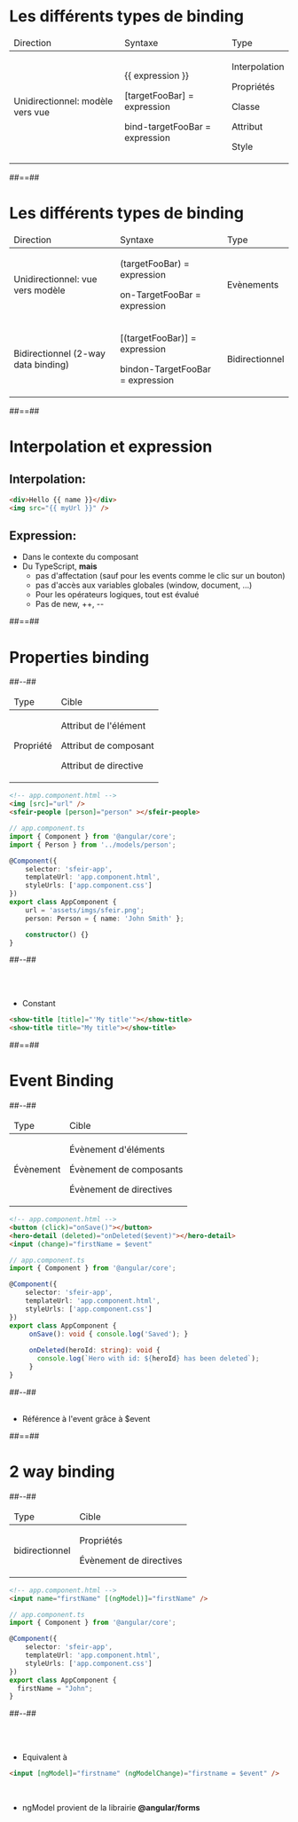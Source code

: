 <!-- .slide -->

# Les différents types de binding

<table>
    <thead>
        <tr>
            <td>Direction</td>
            <td>Syntaxe</td>
            <td>Type</td>
        </tr>
    </thead>
    <tbody>
        <tr>
            <td>Unidirectionnel: modèle vers vue</td>
            <td>
                <p>{{ expression }}</p>
                <p>[targetFooBar] = expression</p>
                <p>bind-targetFooBar = expression</p>
            </td>
            <td>
                <p>Interpolation</p>
                <p>Propriétés</p>
                <p>Classe</p>
                <p>Attribut</p>
                <p>Style</p>
            </td>
        </tr>       
    </tbody>
</table>

##==##

<!-- .slide -->

# Les différents types de binding

<table>
    <thead>
        <tr>
            <td>Direction</td>
            <td>Syntaxe</td>
            <td>Type</td>
        </tr>
    </thead>
    <tbody>        
        <tr>
            <td>Unidirectionnel: vue vers modèle</td>
            <td>
                <p>(targetFooBar) = expression</p>
                <p>on-TargetFooBar = expression</p>
            </td>
            <td>Evènements</td>
        </tr>
        <tr>
            <td>Bidirectionnel (2-way data binding)</td>
            <td>
                <p>[(targetFooBar)] = expression</p>
                <p>bindon-TargetFooBar = expression</p>
            </td>
            <td>Bidirectionnel</td>
        </tr>
    </tbody>
</table>

##==##

<!-- .slide: class="with-code inconsolata" -->

# Interpolation et expression

## Interpolation:

```html
<div>Hello {{ name }}</div>
<img src="{{ myUrl }}" />
```

<!-- .element: class="medium-code" -->

## Expression:
- Dans le contexte du composant
- Du TypeScript, **mais**
    - pas d'affectation (sauf pour les events comme le clic sur un bouton)
    - pas d'accès aux variables globales (window, document, ...)
    - Pour les opérateurs logiques, tout est évalué
    - Pas de new, ++, --

##==##

<!-- .slide: class="two-column-layout" -->

# Properties binding

##--##

<table>
    <thead>
        <tr>
            <td>Type</td>
            <td>Cible</td>
        </tr>
    </thead>
    <tbody>
        <tr>
            <td>Propriété</td>
            <td>
                <p>Attribut de l'élément</p>
                <p>Attribut de composant</p>
                <p>Attribut de directive</p>
            </td>
        </tr>
    </tbody>
</table>

```html
<!-- app.component.html -->
<img [src]="url" />
<sfeir-people [person]="person" ></sfeir-people>
```

<!-- .element: class="medium-code" -->

```typescript
// app.component.ts
import { Component } from '@angular/core';
import { Person } from '../models/person';

@Component({
    selector: 'sfeir-app',
    templateUrl: 'app.component.html',
    styleUrls: ['app.component.css']
})
export class AppComponent {
    url = 'assets/imgs/sfeir.png';
    person: Person = { name: 'John Smith' };

    constructor() {}
}
```

<!-- .element: class="medium-code" -->

##--##

<!-- .slide: class="with-code inconsolata" -->

<br><br>

-   Constant

```html
<show-title [title]="'My title'"></show-title> 
<show-title title="My title"></show-title>
```

<!-- .element: class="medium-code" -->

##==##

<!-- .slide: class="two-column-layout" -->

# Event Binding

##--##

<table>
    <thead>
        <tr>
            <td>Type</td>
            <td>Cible</td>
        </tr>
    </thead>
    <tbody>
        <tr>
            <td>Évènement</td>
            <td>
                <p>Évènement d'éléments</p>
                <p>Évènement de composants</p>
                <p>Évènement de directives</p>
            </td>
        </tr>
    </tbody>
</table>

```html
<!-- app.component.html -->
<button (click)="onSave()"></button>
<hero-detail (deleted)="onDeleted($event)"></hero-detail>
<input (change)="firstName = $event"
```

<!-- .element: class="medium-code" -->

```typescript
// app.component.ts
import { Component } from '@angular/core';

@Component({
    selector: 'sfeir-app',
    templateUrl: 'app.component.html',
    styleUrls: ['app.component.css']
})
export class AppComponent {
     onSave(): void { console.log('Saved'); }
    
     onDeleted(heroId: string): void {
       console.log(`Hero with id: ${heroId} has been deleted`);
     }
}
```

<!-- .element: class="medium-code" -->


##--##
<br><br>

-   Référence à l'event grâce à \$event

##==##

<!-- .slide: class="two-column-layout" -->

# 2 way binding

##--##

<table>
    <thead>
        <tr>
            <td>Type</td>
            <td>Cible</td>
        </tr>
    </thead>
    <tbody>
        <tr>
            <td>bidirectionnel</td>
            <td>
                <p>Propriétés</p>
                <p>Évènement de directives</p>
            </td>
        </tr>
    </tbody>
</table>

```html
<!-- app.component.html -->
<input name="firstName" [(ngModel)]="firstName" />
```

<!-- .element: class="medium-code" -->

```typescript
// app.component.ts
import { Component } from '@angular/core';

@Component({
    selector: 'sfeir-app',
    templateUrl: 'app.component.html',
    styleUrls: ['app.component.css']
})
export class AppComponent {
  firstName = "John";
}
```

<!-- .element: class="medium-code" -->
##--##

<!-- .slide: class="with-code inconsolata" -->

<br><br>

-   Equivalent à

```html
<input [ngModel]="firstname" (ngModelChange)="firstname = $event" />
```

<!-- .element: class="big-code" -->
<br>

-   <bg>ngModel</bg> provient de la librairie <strong>@angular/forms</strong>
